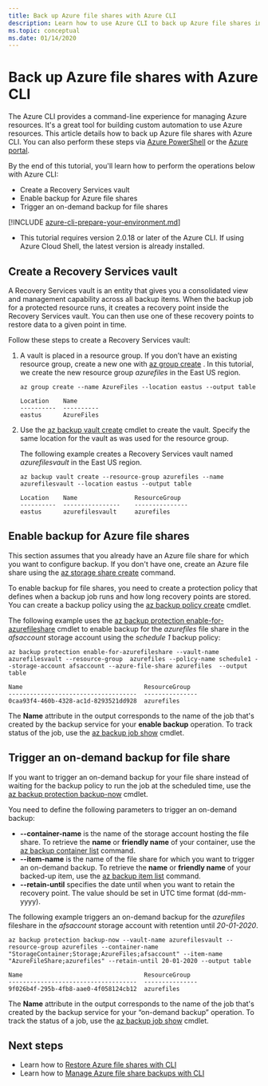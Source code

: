 ```yaml
---
title: Back up Azure file shares with Azure CLI
description: Learn how to use Azure CLI to back up Azure file shares in the Recovery Services vault
ms.topic: conceptual
ms.date: 01/14/2020
---
```


# Back up Azure file shares with Azure CLI

The Azure CLI provides a command-line experience for managing Azure resources. It's a great tool for building custom automation to use Azure resources. This article details how to back up Azure file shares with Azure CLI. You can also perform these steps via [Azure PowerShell](./backup-azure-afs-automation.md) or the [Azure portal](backup-afs.md).

By the end of this tutorial, you'll learn how to perform the operations below with Azure CLI:

* Create a Recovery Services vault
* Enable backup for Azure file shares
* Trigger an on-demand backup for file shares

[!INCLUDE [azure-cli-prepare-your-environment.md](~/articles/reusable-content/azure-cli/azure-cli-prepare-your-environment.md)]

 - This tutorial requires version 2.0.18 or later of the Azure CLI. If using Azure Cloud Shell, the latest version is already installed.

## Create a Recovery Services vault

A Recovery Services vault is an entity that gives you a consolidated view and management capability across all backup items. When the backup job for a protected resource runs, it creates a recovery point inside the Recovery Services vault. You can then use one of these recovery points to restore data to a given point in time.

Follow these steps to create a Recovery Services vault:

1. A vault is placed in a resource group. If you don’t have an existing resource group, create a new one with [az group create](/cli/azure/group#az-group-create) . In this tutorial, we create the new resource group *azurefiles* in the East US region.

    ```azurecli-interactive
    az group create --name AzureFiles --location eastus --output table
    ```

    ```output
    Location    Name
    ----------  ----------
    eastus      AzureFiles
    ```

1. Use the [az backup vault create](/cli/azure/backup/vault#az-backup-vault-create) cmdlet to create the vault. Specify the same location for the vault as was used for the resource group.

    The following example creates a Recovery Services vault named *azurefilesvault* in the East US region.

    ```azurecli-interactive
    az backup vault create --resource-group azurefiles --name azurefilesvault --location eastus --output table
    ```

    ```output
    Location    Name                ResourceGroup
    ----------  ----------------    ---------------
    eastus      azurefilesvault     azurefiles
    ```

## Enable backup for Azure file shares

This section assumes that you already have an Azure file share for which you want to configure backup. If you don't have one, create an Azure file share using the [az storage share create](/cli/azure/storage/share#az-storage-share-create) command.

To enable backup for file shares, you need to create a protection policy that defines when a backup job runs and how long recovery points are stored. You can create a backup policy using the [az backup policy create](/cli/azure/backup/policy#az-backup-policy-create) cmdlet.

The following example uses the [az backup protection enable-for-azurefileshare](/cli/azure/backup/protection#az-backup-protection-enable-for-azurefileshare) cmdlet to enable backup for the *azurefiles* file share in the *afsaccount* storage account using the *schedule 1* backup policy:

```azurecli-interactive
az backup protection enable-for-azurefileshare --vault-name azurefilesvault --resource-group  azurefiles --policy-name schedule1 --storage-account afsaccount --azure-file-share azurefiles  --output table
```

```output
Name                                  ResourceGroup
------------------------------------  ---------------
0caa93f4-460b-4328-ac1d-8293521dd928  azurefiles
```

The **Name** attribute in the output corresponds to the name of the job that's created by the backup service for your **enable backup** operation. To track status of the job, use the [az backup job show](/cli/azure/backup/job#az-backup-job-show) cmdlet.

## Trigger an on-demand backup for file share

If you want to trigger an on-demand backup for your file share instead of waiting for the backup policy to run the job at the scheduled time, use the [az backup protection backup-now](/cli/azure/backup/protection#az-backup-protection-backup-now) cmdlet.

You need to define the following parameters to trigger an on-demand backup:

* **--container-name** is the name of the storage account hosting the file share. To retrieve the **name** or **friendly name** of your container, use the [az backup container list](/cli/azure/backup/container#az-backup-container-list) command.
* **--item-name** is the name of the file share for which you want to trigger an on-demand backup. To retrieve the **name** or **friendly name** of your backed-up item, use the [az backup item list](/cli/azure/backup/item#az-backup-item-list) command.
* **--retain-until** specifies the date until when you want to retain the recovery point. The value should be set in UTC time format (dd-mm-yyyy).

The following example triggers an on-demand backup for the *azurefiles* fileshare in the *afsaccount* storage account with retention until *20-01-2020*.

```azurecli-interactive
az backup protection backup-now --vault-name azurefilesvault --resource-group azurefiles --container-name "StorageContainer;Storage;AzureFiles;afsaccount" --item-name "AzureFileShare;azurefiles" --retain-until 20-01-2020 --output table
```

```output
Name                                  ResourceGroup
------------------------------------  ---------------
9f026b4f-295b-4fb8-aae0-4f058124cb12  azurefiles
```

The **Name** attribute in the output corresponds to the name of the job that's created by the backup service for your “on-demand backup” operation. To track the status of a job, use the [az backup job show](/cli/azure/backup/job#az-backup-job-show) cmdlet.

## Next steps

* Learn how to [Restore Azure file shares with CLI](restore-afs-cli.md)
* Learn how to [Manage Azure file share backups with CLI](manage-afs-backup-cli.md)
